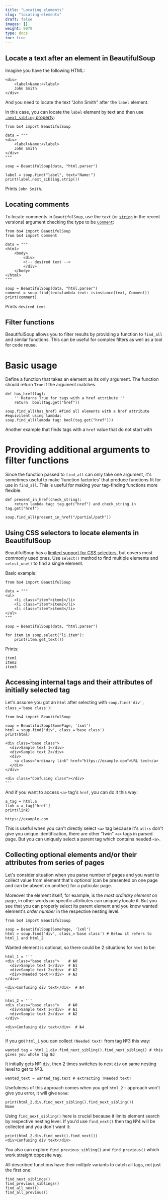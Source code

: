 ```yaml
---
title: "Locating elements"
slug: "locating-elements"
draft: false
images: []
weight: 9979
type: docs
toc: true
---
```


## Locate a text after an element in BeautifulSoup
Imagine you have the following HTML:

    <div>
        <label>Name:</label>
        John Smith
    </div>

And you need to locate the text "John Smith" after the `label` element.

In this case, you can locate the `label` element by text and then use [`.next_sibling` property][1]:

    from bs4 import BeautifulSoup
    
    data = """
    <div>
        <label>Name:</label>
        John Smith
    </div>
    """
    
    soup = BeautifulSoup(data, "html.parser")
    
    label = soup.find("label", text="Name:")
    print(label.next_sibling.strip())

Prints `John Smith`.


  [1]: https://www.crummy.com/software/BeautifulSoup/bs4/doc/#next-sibling-and-previous-sibling

## Locating comments
To locate comments in `BeautifulSoup`, use the `text` (or [`string`][1] in the recent versions) argument checking the type to be [`Comment`][2]:

    from bs4 import BeautifulSoup
    from bs4 import Comment
    
    data = """
    <html>
        <body>
            <div>
            <!-- desired text -->
            </div>
        </body>
    </html>
    """
    
    soup = BeautifulSoup(data, "html.parser")
    comment = soup.find(text=lambda text: isinstance(text, Comment))
    print(comment)

Prints `desired text`.


  [1]: https://www.crummy.com/software/BeautifulSoup/bs4/doc/#the-string-argument
  [2]: https://www.crummy.com/software/BeautifulSoup/bs4/doc/#comments-and-other-special-strings

## Filter functions
BeautifulSoup allows you to filter results by providing a function to `find_all` and similar functions. This can be useful for complex filters as well as a tool for code reuse.


Basic usage
===========

Define a function that takes an element as its only argument. The function should return `True` if the argument matches.


    def has_href(tag):
        '''Returns True for tags with a href attribute'''
        return  bool(tag.get("href"))

    soup.find_all(has_href) #find all elements with a href attribute
    #equivilent using lambda:
    soup.find_all(lambda tag: bool(tag.get("href")))

Another example that finds tags with a `href` value that do not start with

Providing additional arguments to filter functions
==================

Since the function passed to `find_all` can only take one argument, it's sometimes useful to make 'function factories' that produce functions fit for use in `find_all`. This is useful for making your tag-finding functions more flexible.



    def present_in_href(check_string):
        return lambda tag: tag.get("href") and check_string in tag.get("href")
    
    soup.find_all(present_in_href("/partial/path"))








## Using CSS selectors to locate elements in BeautifulSoup
BeautifulSoup has a [limited support for CSS selectors][1], but covers most commonly used ones. Use `select()` method to find multiple elements and `select_one()` to find a single element.

Basic example:

    from bs4 import BeautifulSoup
    
    data = """
    <ul>
        <li class="item">item1</li>
        <li class="item">item2</li>
        <li class="item">item3</li>
    </ul>
    """
    
    soup = BeautifulSoup(data, "html.parser")
    
    for item in soup.select("li.item"):
        print(item.get_text())

Prints:

    item1
    item2
    item3


  [1]: https://www.crummy.com/software/BeautifulSoup/bs4/doc/#css-selectors

## Accessing internal tags and their attributes of initially selected tag
Let's assume you got an `html` after selecting with `soup.find('div', class_='base class')`:

    from bs4 import BeautifulSoup

    soup = BeautifulSoup(SomePage, 'lxml')
    html = soup.find('div', class_='base class')
    print(html)
    
    <div class="base class">
      <div>Sample text 1</div>
      <div>Sample text 2</div>
      <div>
        <a class="ordinary link" href="https://example.com">URL text</a>
      </div>
    </div>
    
    <div class="Confusing class"></div>
    '''
And if you want to access `<a>` tag's `href`, you can do it this way:

    a_tag = html.a
    link = a_tag['href']
    print(link)

    https://example.com

This is useful when you can't directly select `<a>` tag because it's `attrs` don't give you unique identification, there are other "twin" `<a>` tags in parsed page. But you can uniquely select a parent tag which contains needed `<a>`.

## Collecting optional elements and/or their attributes from series of pages
Let's consider situation when you parse number of pages and you want to collect value from element that's _optional_ (can be presented on one page and can be absent on another) for a paticular page.

Moreover the element itself, for example, is the _most ordinary element_ on page, in other words no specific attributes can uniquely locate it. But you see that you can properly select its parent element and you know wanted element's _order number_ in the respective nesting level.

    from bs4 import BeautifulSoup
    
    soup = BeautifulSoup(SomePage, 'lxml')
    html = soup.find('div', class_='base class') # Below it refers to html_1 and html_2

Wanted element is optional, so there could be 2 situations for `html` to be:

    html_1 = '''
    <div class="base class">    # №0
      <div>Sample text 1</div>  # №1
      <div>Sample text 2</div>  # №2  
      <div>!Needed text!</div>  # №3
    </div>
    
    <div>Confusing div text</div>  # №4
    '''
            
    html_2 = '''
    <div class="base class">    # №0
      <div>Sample text 1</div>  # №1
      <div>Sample text 2</div>  # №2  
    </div>
    
    <div>Confusing div text</div>  # №4
    '''

If you got `html_1` you can collect `!Needed text!` from tag №3 this way:

    wanted tag = html_1.div.find_next_sibling().find_next_sibling() # this gives you whole tag №3
It initially gets №1 `div`, then 2 times switches to next `div` on same nesting level to get to №3.

    wanted_text = wanted_tag.text # extracting !Needed text!

Usefulness of this approach comes when you get `html_2` - approach won't give you error, it will give `None`:

    print(html_2.div.find_next_sibling().find_next_sibling())
    None
Using `find_next_sibling()` here is crucial because it limits element search by respective nesting level. If you'd use `find_next()` then tag №4 will be collected and you don't want it:

    print(html_2.div.find_next().find_next())
    <div>Confusing div text</div>

You also can explore `find_previous_sibling()` and `find_previous()` which work straight opposite way. 

All described functions have their _miltiple_ variants to catch all tags, not just the first one:

    find_next_siblings()
    find_previous_siblings()
    find_all_next()
    find_all_previous()



